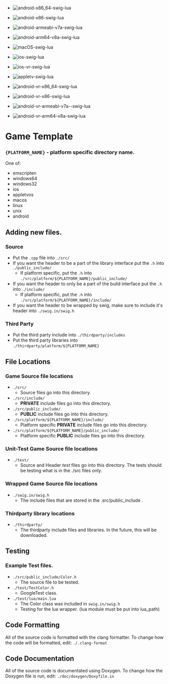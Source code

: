 
* ![android-x86_64-swig-lua](https://github.com/njligames/testappcode/workflows/android-x86_64-swig-lua/badge.svg?branch=master)
* ![android-x86-swig-lua](https://github.com/njligames/testappcode/workflows/android-x86-swig-lua/badge.svg?branch=master)
* ![android-armeabi-v7a-swig-lua](https://github.com/njligames/testappcode/workflows/android-armeabi-v7a-swig-lua/badge.svg?branch=master)
* ![android-arm64-v8a-swig-lua](https://github.com/njligames/testappcode/workflows/android-arm64-v8a-swig-lua/badge.svg?branch=master)

* ![macOS-swig-lua](https://github.com/njligames/testappcode/workflows/macOS-swig-lua/badge.svg?branch=master)

* ![ios-swig-lua](https://github.com/njligames/testappcode/workflows/ios-swig-lua/badge.svg?branch=master)

* ![ios-vr-swig-lua](https://github.com/njligames/testappcode/workflows/ios-vr-swig-lua/badge.svg?branch=master)

* ![appletv-swig-lua](https://github.com/njligames/testappcode/workflows/appletv-swig-lua/badge.svg?branch=master)

* ![android-vr-x86_64-swig-lua](https://github.com/njligames/testappcode/workflows/android-vr-x86_64-swig-lua/badge.svg?branch=master)
* ![android-vr-x86-swig-lua](https://github.com/njligames/testappcode/workflows/android-vr-x86-swig-lua/badge.svg?branch=master)
* ![android-vr-armeabi-v7a--swig-lua](https://github.com/njligames/testappcode/workflows/android-vr-armeabi-v7a--swig-lua/badge.svg?branch=master)
* ![android-vr-arm64-v8a-swig-lua](https://github.com/njligames/testappcode/workflows/android-vr-arm64-v8a-swig-lua/badge.svg?branch=master)

# Game Template

### `{PLATFORM_NAME}` - platform specific directory name. 
One of: 
* emscripten
* windows64
* windows32
* ios
* appletvos
* macos
* linux
* unix
* android

## Adding new files.

### Source

* Put the `.cpp` file into `./src/`
* If you want the header to be a part of the library interface put the `.h` into `./public_include/`
    * If platform specific, put the `.h` into `./src/platform/${PLATFORM_NAME}/public_include/`
* If you want the header to only be a part of the build interface put the `.h` into `./include/`
    * If platform specific, put the `.h` into `./src/platform/${PLATFORM_NAME}/include/`
* If you want the header to be wrapped by swig, make sure to include it's header into `./swig.in/swig.h`

### Third Party
* Put the third party include into `./thirdparty/includes`
* Put the third party libraries into `./thirdparty/platform/${PLATFORM_NAME}`

## File Locations

### Game Source file locations
* `./src/`
    * Source files go into this directory.
* `./src/include/`
    * **PRIVATE** include files go into this directory.
* `./src/public_include/`
    * **PUBLIC** include files go into this directory.
* `./src/platform/${PLATFORM_NAME}/include/`
    * Platform specific **PRIVATE** include files go into this directory.
* `./src/platform/${PLATFORM_NAME}/public_include/`
    * Platform specific **PUBLIC** include files go into this directory.

### Unit-Test Game Source file locations
* `./test/`
    * Source and Header *test* files go into this directory. The tests should be testing what is in the ./src files only.

### Wrapped Game Source file locations
* `./swig.in/swig.h`
    * The include files that are stored in the .src/public_include .

### Thirdparty library locations
* `./thirdparty/`
    * The thirdparty include files and libraries. In the future, this will be downloaded.

## Testing
### Example Test files.
* `./src/public_include/Color.h`
    * The source file to be tested.
* `./test/TestColor.h`
    * GoogleTest class.
* `./test/lua/main.lua`
    * The Color class was included in `swig.in/swig.h`
    * Testing for the lua wrapper. (lua module must be put into lua_path)

## Code Formatting
All of the source code is formatted with the clang formatter. To change how the code will be formatted, edit: `./.clang-format`
## Code Documentation
All of the source code is documentated using Doxygen. To change how the Doxygen file is run, edit: `./doc/doxygen/Doxyfile.in`
